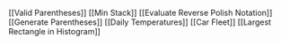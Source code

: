 [[Valid Parentheses]]
[[Min Stack]] 
[[Evaluate Reverse Polish Notation]] 
[[Generate Parentheses]] 
[[Daily Temperatures]] 
[[Car Fleet]] 
[[Largest Rectangle in Histogram]] 